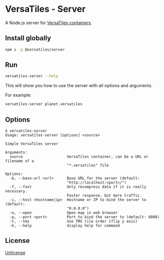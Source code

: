 # VersaTiles - Server

A Node.js server for [VersaTiles containers](https://github.com/versatiles-org/versatiles-spec).

## Install globally

```bash
npm i -g @versatiles/server
```

## Run

```bash
versatiles-server --help
```

This will show you how to use the server with all options and arguments.

For example:

```bash
versatiles-server planet.versatiles
```

## Options

<!--- This chapter is generated automatically --->

```console
$ versatiles-server
Usage: versatiles-server [options] <source>

Simple VersaTiles server

Arguments:
  source                    VersaTiles container, can be a URL or filename of a
                            "*.versatiles" file

Options:
  -b, --base-url <url>      Base URL for the server (default:
                            "http://localhost:<port>/")
  -f, --fast                Only recompress data if it is really necessary.
                            Faster response, but more traffic.
  -i, --host <hostname|ip>  Hostname or IP to bind the server to (default:
                            "0.0.0.0")
  -o, --open                Open map in web browser
  -p, --port <port>         Port to bind the server to (default: 8080)
  -t, --tms                 Use TMS tile order (flip y axis)
  -h, --help                display help for command
```

## License

[Unlicense](./LICENSE.md)
